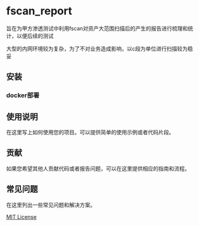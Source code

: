 # fscan_report

旨在为甲方渗透测试中利用fscan对资产大范围扫描后的产生的报告进行梳理和统计，以便后续的测试

大型的内网环境较为复杂，为了不对业务造成影响，以c段为单位进行扫描较为稳妥

## 安装
### docker部署



## 使用说明

在这里写上如何使用您的项目。可以提供简单的使用示例或者代码片段。



## 贡献

如果您希望其他人贡献代码或者报告问题，可以在这里提供相应的指南和流程。

## 常见问题

在这里列出一些常见问题和解决方案。


[MIT License](LICENSE)
